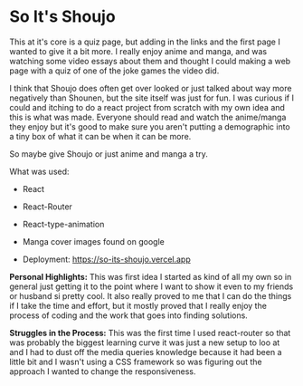 # So It's Shoujo

This at it's core is a quiz page, but adding in the links and the first page I wanted to give it a bit more. I really enjoy anime and manga, and was watching some video essays about them and thought I could making a web page with a quiz of one of the joke games the video did. 

I think that Shoujo does often get over looked or just talked about way more negatively than Shounen, but the site itself was just for fun. I was curious if I could and itching to do a react project from scratch with my own idea and this is what was made. Everyone should read and watch the anime/manga they enjoy but it's good to make sure you aren't putting a demographic into a tiny box of what it can be when it can be more.

So maybe give Shoujo or just anime and manga a try.

What was used:
- React
- React-Router
- React-type-animation
- Manga cover images found on google

- Deployment: https://so-its-shoujo.vercel.app

**Personal Highlights:**
This was first idea I started as kind of all my own so in general just getting it to the point where I want to show it even to my friends or husband si pretty cool. It also really proved to me that I can do the things if I take the time and effort, but it mostly proved that I really enjoy the process of coding and the work that goes into finding solutions.

**Struggles in the Process:**
This was the first time I used react-router so that was probably the biggest learning curve it was just a new setup to loo at and I had to dust off the media queries knowledge because it had been a little bit and I wasn't using a CSS framework so was figuring out the approach I wanted to change the responsiveness.
